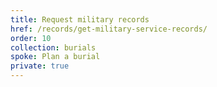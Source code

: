 ```yaml
---
title: Request military records
href: /records/get-military-service-records/
order: 10
collection: burials
spoke: Plan a burial
private: true
---
```

